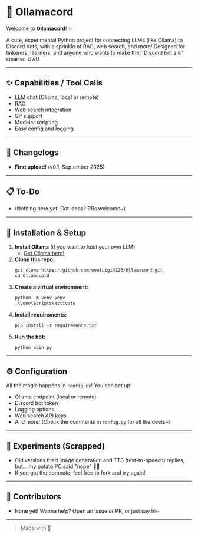 # 🦙 Ollamacord

Welcome to **Ollamacord**! ✨

A cute, experimental Python project for connecting LLMs (like Ollama) to Discord bots, with a sprinkle of RAG, web search, and more! Designed for tinkerers, learners, and anyone who wants to make their Discord bot a lil' smarter. UwU

---

## ✨ Capabilities / Tool Calls
- LLM chat (Ollama, local or remote)
- RAG
- Web search integration
- Gif support
- Modular scripting
- Easy config and logging

---

## 📝 Changelogs
- **First upload!** (v0.1, September 2025)

---

## 📋 To-Do
- (Nothing here yet! Got ideas? PRs welcome~)

---

## 🚀 Installation & Setup

1. **Install Ollama** (if you want to host your own LLM):
   - [Get Ollama here!](https://ollama.com/download)
2. **Clone this repo:**
   ```powershell
   git clone https://github.com/neoluigi4123/Ollamacord.git
   cd Ollamacord
   ```
3. **Create a virtual environment:**
   ```powershell
   python -m venv venv
   .\venv\Scripts\activate
   ```
4. **Install requirements:**
   ```powershell
   pip install -r requirements.txt
   ```
5. **Run the bot:**
   ```powershell
   python main.py
   ```

---

## ⚙️ Configuration
All the magic happens in `config.py`! You can set up:
- Ollama endpoint (local or remote)
- Discord bot token
- Logging options
- Web search API keys
- And more! (Check the comments in `config.py` for all the deets~)

---

## 🧪 Experiments (Scrapped)
- Old versions tried image generation and TTS (text-to-speech) replies, but... my potato PC said "nope" 🥔💨
- If you got the compute, feel free to fork and try again!

---

## 🤝 Contributors
- None yet! Wanna help? Open an issue or PR, or just say hi~

---

> Made with 💖
